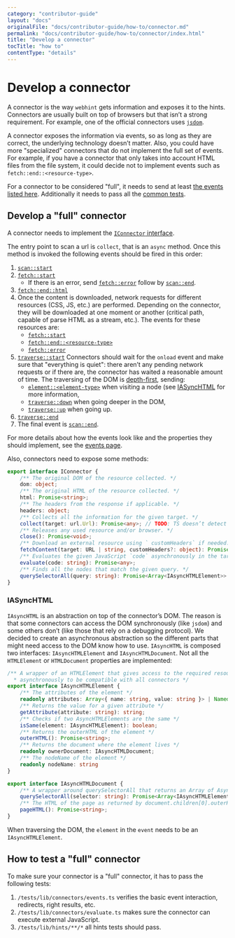 ```yaml
---
category: "contributor-guide"
layout: "docs"
originalFile: "docs/contributor-guide/how-to/connector.md"
permalink: "docs/contributor-guide/how-to/connector/index.html"
title: "Develop a connector"
tocTitle: "how to"
contentType: "details"
---
```

# Develop a connector

A connector is the way `webhint` gets information and exposes it to the
hints. Connectors are usually built on top of browsers but that isn’t
a strong requirement. For example, one of the official connectors uses
[`jsdom`][jsdom].

A connector exposes the information via events, so as long as they
are correct, the underlying technology doesn’t matter. Also, you could
have more "specialized" connectors that do not implement the full set
of events. For example, if you have a connector that only takes into
account HTML files from the file system, it could decide not to
implement events such as `fetch::end::<resource-type>`.

For a connector to be considered "full", it needs to send at least
[the events listed here][events]. Additionally it needs to pass all
the [common tests](#how-to-test-a-full-connector).

## Develop a "full" connector

A connector needs to implement the [`IConnector` interface][iconnector interface].

The entry point to scan a url is `collect`, that is an `async` method.
Once this method is invoked the following events should be fired in
this order:

1. [`scan::start`][events scanstart]
1. [`fetch::start`][events fetchstart]
   * If there is an error, send [`fetch::error`][events fetcherror]
     follow by [`scan::end`][events scanend].
1. [`fetch::end::html`][events fetchend]
1. Once the content is downloaded, network requests for different
   resources (CSS, JS, etc.) are performed. Depending on the connector,
   they will be downloaded at one moment or another (critical path,
   capable of parse HTML as a stream, etc.). The events for these
   resources are:
   * [`fetch::start`][events fetchstart]
   * [`fetch::end::<resource-type>`][events fetchend]
   * [`fetch::error`][events fetcherror]
1. [`traverse::start`][events traversestart]
   Connectors should wait for the `onload` event and make sure that
   "everything is quiet": there aren’t any pending network requests
   or if there are, the connector has waited a reasonable amount of
   time. The traversing of the DOM is [depth-first][depth-first search],
   sending:
   * [`element::<element-type>`][events element]
     when visiting a node (see [IASyncHTML](#iasynchtml) for more
     information,
   * [`traverse::down`][events traversedown] when going deeper
     in the DOM,
   * [`traverse::up`][events traverseup] when going up.
1. [`traverse::end`][events traverseend]
1. The final event is [`scan::end`][events scanend].

For more details about how the events look like and the properties they
should implement, see the [events page][events].

Also, connectors need to expose some methods:

```ts
export interface IConnector {
    /** The original DOM of the resource collected. */
    dom: object;
    /** The original HTML of the resource collected. */
    html: Promise<string>;
    /** The headers from the response if applicable. */
    headers: object;
    /** Collects all the information for the given target. */
    collect(target: url.Url): Promise<any>; // TODO: TS doesn’t detect correctly `pify` promises
    /** Releases any used resource and/or browser. */
    close(): Promise<void>;
    /** Download an external resource using ` customHeaders` if needed. */
    fetchContent(target: URL | string, customHeaders?: object): Promise<NetworkData>;
    /** Evaluates the given JavaScript `code` asynchronously in the target. */
    evaluate(code: string): Promise<any>;
    /** Finds all the nodes that match the given query. */
    querySelectorAll(query: string): Promise<Array<IAsyncHTMLElement>>
}
```

### IASyncHTML

`IAsyncHTML` is an abstraction on top of the connector’s DOM. The reason
is that some connectors can access the DOM synchronously (like `jsdom`)
and some others don’t (like those that rely on a debugging protocol).
We decided to create an asynchronous abstraction so the different parts
that might need access to the DOM know how to use. `IAsyncHTML` is
composed two interfaces: `IAsyncHTMLElement` and `IAsyncHTMLDocument`.
Not all the `HTMLElement` or `HTMLDocument` properties are implemented:

```ts
/** A wrapper of an HTMLElement that gives access to the required resources
  * asynchronously to be compatible with all connectors */
export interface IAsyncHTMLElement {
    /** The attributes of the element */
    readonly attributes: Array<{ name: string, value: string }> | NamedNodeMap;
    /** Returns the value for a given attribute */
    getAttribute(attribute: string): string;
    /** Checks if two AsyncHTMLElements are the same */
    isSame(element: IAsyncHTMLElement): boolean;
    /** Returns the outerHTML of the element */
    outerHTML(): Promise<string>;
    /** Returns the document where the element lives */
    readonly ownerDocument: IAsyncHTMLDocument;
    /** The nodeName of the element */
    readonly nodeName: string
}

export interface IAsyncHTMLDocument {
    /** A wrapper around querySelectorAll that returns an Array of AsyncHTMLElements instead of a NodeList */
    querySelectorAll(selector: string): Promise<Array<IAsyncHTMLElement>>
    /** The HTML of the page as returned by document.children[0].outerHTML or similar */
    pageHTML(): Promise<string>;
}
```

When traversing the DOM, the `element` in the `event` needs to be an
`IAsyncHTMLElement`.

## How to test a "full" connector

To make sure your connector is a "full" connector, it has to pass the
following tests:

1. `/tests/lib/connectors/events.ts` verifies the basic event interaction,
   redirects, right results, etc.
1. `/tests/lib/connectors/evaluate.ts` makes sure the connector can execute
   external JavaScript.
1. `/tests/lib/hints/**/*` all hints tests should pass.

<!-- Link labels: -->

[depth-first search]: https://en.wikipedia.org/wiki/Depth-first_search
[iconnector interface]: https://github.com/webhintio/hint/blob/master/packages/hint/src/lib/types/connector.ts
[jsdom]: https://github.com/tmpvar/jsdom
[events]: ../getting-started/events.md
[events scanstart]: ../getting-started/events.md#scanstart
[events fetchstart]: ../getting-started/events.md#fetchstart
[events fetcherror]: ../getting-started/events.md#fetcherror
[events fetchend]: ../getting-started/events.md#fetchendresource-type
[events traversestart]: ../getting-started/events.md#traversestart
[events element]: ../getting-started/events.md#elementelement-type
[events traversedown]: ../getting-started/events.md#traversedown
[events traverseup]: ../getting-started/events.md#traverseup
[events traverseend]: ../getting-started/events.md#traverseend
[events scanend]: ../getting-started/events.md#scanend
